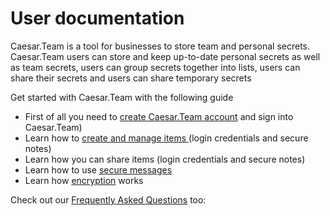 # User documentation

Caesar.Team is a tool for businesses to store team and personal secrets. Caesar.Team users can store and keep up-to-date personal secrets as well as team secrets, users can group secrets together into lists, users can share their secrets and users can share temporary secrets

Get started with Caesar.Team with the following guide

* First of all you need to [create Caesar.Team account](https://github.com/caesar-team/docs/blob/master/user-documentation/create_account.md#create-caesarteam-account) and sign into Caesar.Team\) 
* Learn how to [create and manage items ](https://github.com/caesar-team/docs/blob/master/user-documentation/managing_items.md#how-to-manage-items)\(login credentials and secure notes\)
* Learn how you can share items \(login credentials and secure notes\)
* Learn how to use [secure messages](https://github.com/caesar-team/docs/blob/master/user-documentation/secure-messages.md#secure-messages)
* Learn how [encryption](https://github.com/caesar-team/docs/blob/master/user-documentation/encryption-technology.md#encryption-technology) works



Check out our [Frequently Asked Questions](https://github.com/caesar-team/docs/blob/master/faq.md) too:

